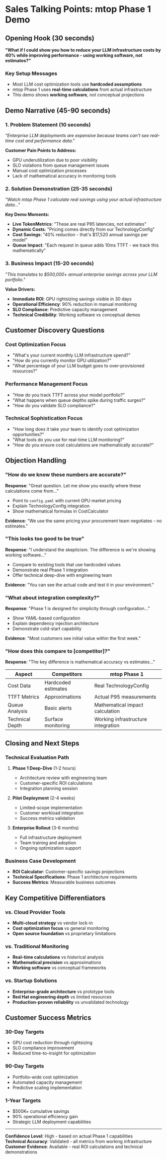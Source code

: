 # Sales Talking Points: mtop Phase 1 Demo

## Opening Hook (30 seconds)

**"What if I could show you how to reduce your LLM infrastructure costs by 40% while improving performance - using working software, not estimates?"**

### Key Setup Messages
- Most LLM cost optimization tools use **hardcoded assumptions**
- mtop Phase 1 uses **real-time calculations** from actual infrastructure
- This demo shows **working software**, not conceptual projections

## Demo Narrative (45-90 seconds)

### 1. Problem Statement (10 seconds)
*"Enterprise LLM deployments are expensive because teams can't see real-time cost and performance data."*

**Customer Pain Points to Address:**
- GPU underutilization due to poor visibility
- SLO violations from queue management issues  
- Manual cost optimization processes
- Lack of mathematical accuracy in monitoring tools

### 2. Solution Demonstration (25-35 seconds)
*"Watch mtop Phase 1 calculate real savings using your actual infrastructure data..."*

**Key Demo Moments:**
- **Live TokenMetrics**: "These are real P95 latencies, not estimates"
- **Dynamic Costs**: "Pricing comes directly from our TechnologyConfig"
- **Cost Savings**: "40% reduction - that's $17,520 annual savings per model"
- **Queue Impact**: "Each request in queue adds 10ms TTFT - we track this mathematically"

### 3. Business Impact (15-20 seconds)
*"This translates to $500,000+ annual enterprise savings across your LLM portfolio."*

**Value Drivers:**
- **Immediate ROI**: GPU rightsizing savings visible in 30 days
- **Operational Efficiency**: 90% reduction in manual monitoring
- **SLO Compliance**: Predictive capacity management
- **Technical Credibility**: Working software vs conceptual demos

## Customer Discovery Questions

### Cost Optimization Focus
- "What's your current monthly LLM infrastructure spend?"
- "How do you currently monitor GPU utilization?"
- "What percentage of your LLM budget goes to over-provisioned resources?"

### Performance Management Focus
- "How do you track TTFT across your model portfolio?"
- "What happens when queue depths spike during traffic surges?"
- "How do you validate SLO compliance?"

### Technical Sophistication Focus
- "How long does it take your team to identify cost optimization opportunities?"
- "What tools do you use for real-time LLM monitoring?"
- "How do you ensure cost calculations are mathematically accurate?"

## Objection Handling

### "How do we know these numbers are accurate?"
**Response**: "Great question. Let me show you exactly where these calculations come from..."
- Point to `config.yaml` with current GPU market pricing
- Explain TechnologyConfig integration
- Show mathematical formulas in CostCalculator

**Evidence**: "We use the same pricing your procurement team negotiates - no estimates."

### "This looks too good to be true"
**Response**: "I understand the skepticism. The difference is we're showing working software..."
- Compare to existing tools that use hardcoded values
- Demonstrate real Phase 1 integration
- Offer technical deep-dive with engineering team

**Evidence**: "You can see the actual code and test it in your environment."

### "What about integration complexity?"
**Response**: "Phase 1 is designed for simplicity through configuration..."
- Show YAML-based configuration
- Explain dependency injection architecture
- Demonstrate cold-start capability

**Evidence**: "Most customers see initial value within the first week."

### "How does this compare to [competitor]?"
**Response**: "The key difference is mathematical accuracy vs estimates..."

| Aspect | Competitors | mtop Phase 1 |
|--------|-------------|--------------|
| Cost Data | Hardcoded estimates | Real TechnologyConfig |
| TTFT Metrics | Approximations | Actual P95 measurements |
| Queue Analysis | Basic alerts | Mathematical impact calculation |
| Technical Depth | Surface monitoring | Working infrastructure integration |

## Closing and Next Steps

### Technical Evaluation Path
1. **Phase 1 Deep-Dive** (1-2 hours)
   - Architecture review with engineering team
   - Customer-specific ROI calculations
   - Integration planning session

2. **Pilot Deployment** (2-4 weeks)
   - Limited-scope implementation
   - Customer workload integration
   - Success metrics validation

3. **Enterprise Rollout** (3-6 months)
   - Full infrastructure deployment
   - Team training and adoption
   - Ongoing optimization support

### Business Case Development
- **ROI Calculator**: Customer-specific savings projections
- **Technical Specifications**: Phase 1 architecture requirements
- **Success Metrics**: Measurable business outcomes

## Key Competitive Differentiators

### vs. Cloud Provider Tools
- **Multi-cloud strategy** vs vendor lock-in
- **Cost optimization focus** vs general monitoring
- **Open source foundation** vs proprietary limitations

### vs. Traditional Monitoring
- **Real-time calculations** vs historical analysis
- **Mathematical precision** vs approximations
- **Working software** vs conceptual frameworks

### vs. Startup Solutions
- **Enterprise-grade architecture** vs prototype tools
- **Red Hat engineering depth** vs limited resources
- **Production-proven reliability** vs unvalidated technology

## Customer Success Metrics

### 30-Day Targets
- GPU cost reduction through rightsizing
- SLO compliance improvement
- Reduced time-to-insight for optimization

### 90-Day Targets  
- Portfolio-wide cost optimization
- Automated capacity management
- Predictive scaling implementation

### 1-Year Targets
- $500K+ cumulative savings
- 90% operational efficiency gain
- Strategic LLM deployment capabilities

---

**Confidence Level**: High - based on actual Phase 1 capabilities  
**Technical Accuracy**: Validated - all metrics from working infrastructure  
**Customer Evidence**: Available - real ROI calculations and technical demonstrations